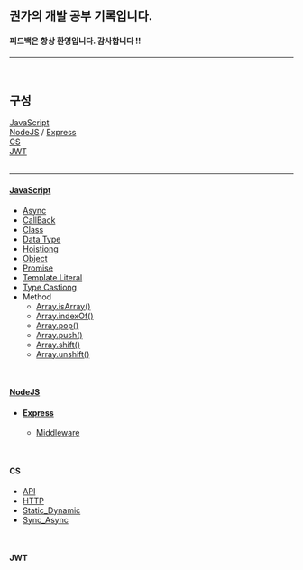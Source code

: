 ## 권가의 개발 공부 기록입니다.
#### 피드백은 항상 환영입니다. 감사합니다 !!

***

</br>

## 구성  

[JavaScript](#JavaScript)  
[NodeJS](#NodeJS)  /  [Express](#Express)  
[CS](#CS)  
[JWT](#JWT)
</br></br>
***


####  [JavaScript](https://github.com/kwon-ga/TIL/blob/master/src/JS/JavaScript.md)
* [Async](https://github.com/kwon-ga/TIL/blob/master/src/JS/Async.md)
* [CallBack](https://github.com/kwon-ga/TIL/blob/master/src/JS/CallBack.md)
* [Class](https://github.com/kwon-ga/TIL/blob/master/src/JS/Class.md)
* [Data Type](https://github.com/kwon-ga/TIL/blob/master/src/JS/DataType.md)
* [Hoistiong](https://github.com/kwon-ga/TIL/blob/master/src/JS/Hoistiong.md)
* [Object](https://github.com/kwon-ga/TIL/blob/master/src/JS/Object.md)
* [Promise](https://github.com/kwon-ga/TIL/blob/master/src/JS/Promise.md)
* [Template Literal](https://github.com/kwon-ga/TIL/blob/master/src/JS/TemplateLiteral.md)
* [Type Castiong](https://github.com/kwon-ga/TIL/blob/master/src/JS/TypeCastiong.md)   
* Method
  * [Array.isArray()](https://github.com/kwon-ga/TIL/blob/master/src/JS/Method/Array.isArray().md)  
  * [Array.indexOf()](https://github.com/kwon-ga/TIL/blob/master/src/JS/Method/Array.indexOf().md)
  * [Array.pop()](https://github.com/kwon-ga/TIL/blob/master/src/JS/Method/Array.pop().md)
  * [Array.push()](https://github.com/kwon-ga/TIL/blob/master/src/JS/Method/Array.push().md)
  * [Array.shift()](https://github.com/kwon-ga/TIL/blob/master/src/JS/Method/Array.shift().md)
  * [Array.unshift()](https://github.com/kwon-ga/TIL/blob/master/src/JS/Method/Array.unshift().md)


<br>

#### [NodeJS](https://github.com/kwon-ga/TIL/blob/master/src/NodeJS/NodeJS.md)
* #### [Express](https://github.com/kwon-ga/TIL/blob/master/src/NodeJS/Express/Express.md)
  * [Middleware](https://github.com/kwon-ga/TIL/blob/master/src/NodeJS/Express/Middleware.md)


<br>

#### CS
* [API](https://github.com/kwon-ga/TIL/blob/master/src/CS/API.md)
* [HTTP](https://github.com/kwon-ga/TIL/blob/master/src/CS/HTTP.md)
* [Static_Dynamic](https://github.com/kwon-ga/TIL/blob/master/src/CS/Static_Dynamic.md)
* [Sync_Async](https://github.com/kwon-ga/TIL/blob/master/src/CS/Sync_Async.md)

<br>

#### JWT

